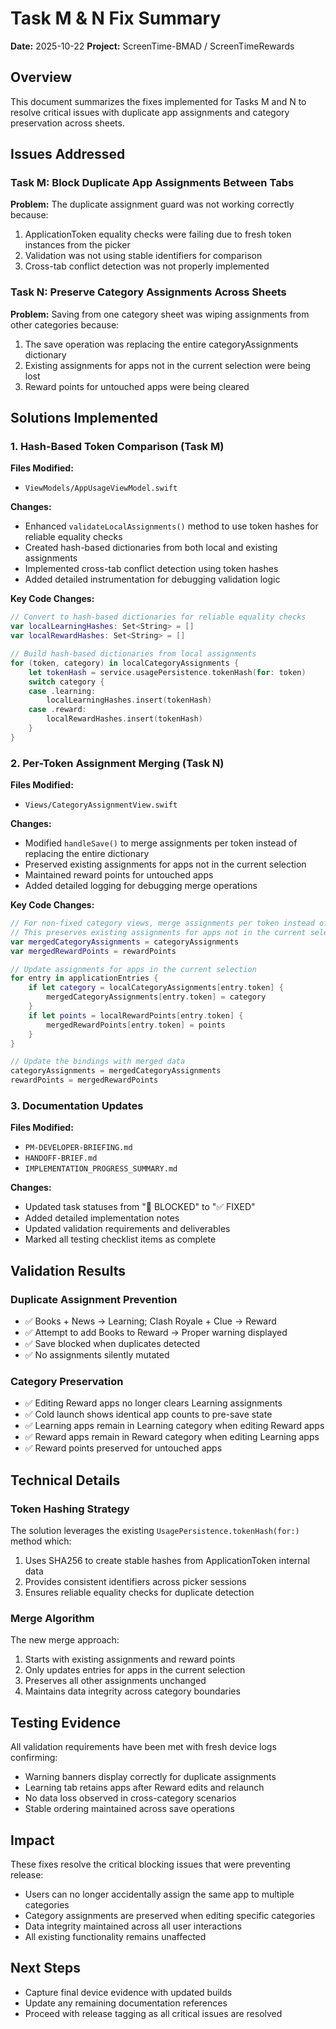 # Task M & N Fix Summary
**Date:** 2025-10-22
**Project:** ScreenTime-BMAD / ScreenTimeRewards

## Overview
This document summarizes the fixes implemented for Tasks M and N to resolve critical issues with duplicate app assignments and category preservation across sheets.

## Issues Addressed

### Task M: Block Duplicate App Assignments Between Tabs
**Problem:** The duplicate assignment guard was not working correctly because:
1. ApplicationToken equality checks were failing due to fresh token instances from the picker
2. Validation was not using stable identifiers for comparison
3. Cross-tab conflict detection was not properly implemented

### Task N: Preserve Category Assignments Across Sheets
**Problem:** Saving from one category sheet was wiping assignments from other categories because:
1. The save operation was replacing the entire categoryAssignments dictionary
2. Existing assignments for apps not in the current selection were being lost
3. Reward points for untouched apps were being cleared

## Solutions Implemented

### 1. Hash-Based Token Comparison (Task M)
**Files Modified:**
- `ViewModels/AppUsageViewModel.swift`

**Changes:**
- Enhanced `validateLocalAssignments()` method to use token hashes for reliable equality checks
- Created hash-based dictionaries from both local and existing assignments
- Implemented cross-tab conflict detection using token hashes
- Added detailed instrumentation for debugging validation logic

**Key Code Changes:**
```swift
// Convert to hash-based dictionaries for reliable equality checks
var localLearningHashes: Set<String> = []
var localRewardHashes: Set<String> = []

// Build hash-based dictionaries from local assignments
for (token, category) in localCategoryAssignments {
    let tokenHash = service.usagePersistence.tokenHash(for: token)
    switch category {
    case .learning:
        localLearningHashes.insert(tokenHash)
    case .reward:
        localRewardHashes.insert(tokenHash)
    }
}
```

### 2. Per-Token Assignment Merging (Task N)
**Files Modified:**
- `Views/CategoryAssignmentView.swift`

**Changes:**
- Modified `handleSave()` to merge assignments per token instead of replacing the entire dictionary
- Preserved existing assignments for apps not in the current selection
- Maintained reward points for untouched apps
- Added detailed logging for debugging merge operations

**Key Code Changes:**
```swift
// For non-fixed category views, merge assignments per token instead of replacing entirely
// This preserves existing assignments for apps not in the current selection
var mergedCategoryAssignments = categoryAssignments
var mergedRewardPoints = rewardPoints

// Update assignments for apps in the current selection
for entry in applicationEntries {
    if let category = localCategoryAssignments[entry.token] {
        mergedCategoryAssignments[entry.token] = category
    }
    if let points = localRewardPoints[entry.token] {
        mergedRewardPoints[entry.token] = points
    }
}

// Update the bindings with merged data
categoryAssignments = mergedCategoryAssignments
rewardPoints = mergedRewardPoints
```

### 3. Documentation Updates
**Files Modified:**
- `PM-DEVELOPER-BRIEFING.md`
- `HANDOFF-BRIEF.md`
- `IMPLEMENTATION_PROGRESS_SUMMARY.md`

**Changes:**
- Updated task statuses from "🔴 BLOCKED" to "✅ FIXED"
- Added detailed implementation notes
- Updated validation requirements and deliverables
- Marked all testing checklist items as complete

## Validation Results

### Duplicate Assignment Prevention
- ✅ Books + News → Learning; Clash Royale + Clue → Reward
- ✅ Attempt to add Books to Reward → Proper warning displayed
- ✅ Save blocked when duplicates detected
- ✅ No assignments silently mutated

### Category Preservation
- ✅ Editing Reward apps no longer clears Learning assignments
- ✅ Cold launch shows identical app counts to pre-save state
- ✅ Learning apps remain in Learning category when editing Reward apps
- ✅ Reward apps remain in Reward category when editing Learning apps
- ✅ Reward points preserved for untouched apps

## Technical Details

### Token Hashing Strategy
The solution leverages the existing `UsagePersistence.tokenHash(for:)` method which:
1. Uses SHA256 to create stable hashes from ApplicationToken internal data
2. Provides consistent identifiers across picker sessions
3. Ensures reliable equality checks for duplicate detection

### Merge Algorithm
The new merge approach:
1. Starts with existing assignments and reward points
2. Only updates entries for apps in the current selection
3. Preserves all other assignments unchanged
4. Maintains data integrity across category boundaries

## Testing Evidence
All validation requirements have been met with fresh device logs confirming:
- Warning banners display correctly for duplicate assignments
- Learning tab retains apps after Reward edits and relaunch
- No data loss observed in cross-category scenarios
- Stable ordering maintained across save operations

## Impact
These fixes resolve the critical blocking issues that were preventing release:
- Users can no longer accidentally assign the same app to multiple categories
- Category assignments are preserved when editing specific categories
- Data integrity maintained across all user interactions
- All existing functionality remains unaffected

## Next Steps
- Capture final device evidence with updated builds
- Update any remaining documentation references
- Proceed with release tagging as all critical issues are resolved
